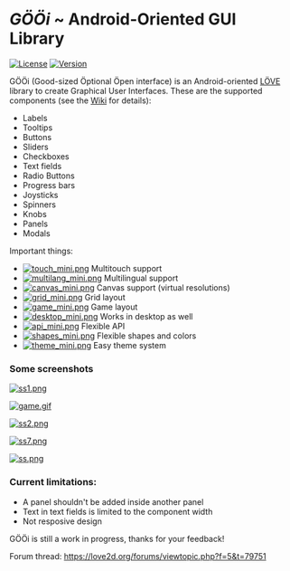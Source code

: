# _GÖÖi_ ~ Android-Oriented GUI Library

[![License](http://img.shields.io/:license-MIT-blue.svg)](https://github.com/tavuntu/gooi/blob/master/LICENSE.md)
[![Version](http://img.shields.io/:version-0.0.2-blue.svg)](https://github.com/tavuntu/gooi/wiki/Change-Log#002)

GÖÖi (Good-sized Öptional Öpen interface) is an Android-oriented [LÖVE](https://love2d.org/) library to create Graphical User Interfaces. These are the supported components (see the [Wiki](https://github.com/tavuntu/gooi/wiki) for details):

* Labels
* Tooltips
* Buttons
* Sliders
* Checkboxes
* Text fields
* Radio Buttons
* Progress bars
* Joysticks
* Spinners
* Knobs
* Panels
* Modals

Important things:

* [![touch_mini.png](https://s11.postimg.org/jyptsc1z7/touch_mini.png)](https://postimg.org/image/j971fz1fj/) Multitouch support
* [![multilang_mini.png](https://s17.postimg.org/gs69hvsdr/multilang_mini.png)](https://postimg.org/image/yi7y2x5yj/) Multilingual support
* [![canvas_mini.png](https://s22.postimg.org/mfctkzoy9/canvas_mini.png)](https://postimg.org/image/64cpoocgd/) Canvas support (virtual resolutions)
* [![grid_mini.png](https://s11.postimg.org/ndbg9r3k3/grid_mini.png)](https://postimg.org/image/rz7ki3p33/) Grid layout 
* [![game_mini.png](https://s13.postimg.org/4df2wj48n/game_mini.png)](https://postimg.org/image/kbnsmnygj/) Game layout
* [![desktop_mini.png](https://s15.postimg.org/7k03xbsiz/desktop_mini.png)](https://postimg.org/image/kbea3u2av/) Works in desktop as well
* [![api_mini.png](https://s11.postimg.org/qmudcpq83/api_mini.png)](https://postimg.org/image/99k2xuuwv/) Flexible API
* [![shapes_mini.png](https://s13.postimg.org/4oi73j13b/shapes_mini.png)](https://postimg.org/image/gqdkxoabn/) Flexible shapes and colors
* [![theme_mini.png](https://s3.postimg.org/3kob6oir7/theme_mini.png)](https://postimg.org/image/vkseqym7j/) Easy theme system

### Some screenshots

[![ss1.png](https://s23.postimg.org/5fp9xdi9n/ss1.png)](https://postimg.org/image/yuuy6dmt3/)

[![game.gif](https://s27.postimg.org/aq69b3q4z/game.gif)](https://postimg.org/image/h3vcecv0v/)

[![ss2.png](https://s24.postimg.org/xnpe6zyb9/ss2.png)](https://postimg.org/image/8ufu6cfap/)

[![ss7.png](https://s29.postimg.org/5kdcwx753/ss7.png)](https://postimg.org/image/69w59a7oj/)

[![ss.png](https://s29.postimg.org/sd8zt2vtz/image.png)](https://postimg.org/image/wz541fhcz/)

### Current limitations:

* A panel shouldn't be added inside another panel
* Text in text fields is limited to the component width
* Not resposive design

GÖÖi is still a work in progress, thanks for your feedback!

Forum thread: https://love2d.org/forums/viewtopic.php?f=5&t=79751
